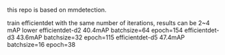 this repo is based on mmdetection.

train efficientdet with the same number of iterations,  results can be 2~4 mAP lower
efficientdet-d2  40.4mAP batchsize=64 epoch=154
efficientdet-d3  43.6mAP batchsize=32 epoch=115
efficientdet-d5  47.4mAP batchsize=16 epoch=38
